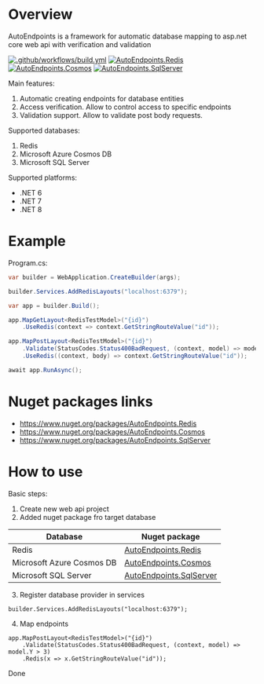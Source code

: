 # Overview

AutoEndpoints is a framework for automatic database mapping to asp.net core web api with verification and validation

[![.github/workflows/build.yml](https://github.com/Romfos/AutoEndpoints/actions/workflows/build.yml/badge.svg)](https://github.com/Romfos/AutoEndpoints/actions/workflows/build.yml)
[![AutoEndpoints.Redis](https://img.shields.io/nuget/v/AutoEndpoints.Redis?label=AutoEndpoints.Redis)](https://www.nuget.org/packages/AutoEndpoints.Redis)
[![AutoEndpoints.Cosmos](https://img.shields.io/nuget/v/AutoEndpoints.Cosmos?label=AutoEndpoints.Cosmos)](https://www.nuget.org/packages/AutoEndpoints.Cosmos)
[![AutoEndpoints.SqlServer](https://img.shields.io/nuget/v/AutoEndpoints.SqlServer?label=AutoEndpoints.SqlServer)](https://www.nuget.org/packages/AutoEndpoints.SqlServer)

Main features:
1) Automatic creating endpoints for database entities
2) Access verification. Allow to control access to specific endpoints
3) Validation support.  Allow to validate post body requests.

Supported databases:
1) Redis
2) Microsoft Azure Cosmos DB
3) Microsoft SQL Server

Supported platforms:
 - .NET 6
 - .NET 7 
 - .NET 8

# Example

Program.cs:
```csharp
var builder = WebApplication.CreateBuilder(args);

builder.Services.AddRedisLayouts("localhost:6379");

var app = builder.Build();

app.MapGetLayout<RedisTestModel>("{id}")
    .UseRedis(context => context.GetStringRouteValue("id"));

app.MapPostLayout<RedisTestModel>("{id}")
    .Validate(StatusCodes.Status400BadRequest, (context, model) => model.Y > 3)
    .UseRedis((context, body) => context.GetStringRouteValue("id"));

await app.RunAsync();
```

# Nuget packages links  
- https://www.nuget.org/packages/AutoEndpoints.Redis
- https://www.nuget.org/packages/AutoEndpoints.Cosmos
- https://www.nuget.org/packages/AutoEndpoints.SqlServer

  
# How to use
Basic steps:
1) Create new web api project
2) Added nuget package fro target database
   
| Database                  | Nuget package                                                                     |
|---------------------------|-----------------------------------------------------------------------------------|
| Redis                     | [AutoEndpoints.Redis](https://www.nuget.org/packages/AutoEndpoints.Redis)         |
| Microsoft Azure Cosmos DB | [AutoEndpoints.Cosmos](https://www.nuget.org/packages/AutoEndpoints.Cosmos)       |
| Microsoft SQL Server      | [AutoEndpoints.SqlServer](https://www.nuget.org/packages/AutoEndpoints.SqlServer) |

3) Register database provider in services
```
builder.Services.AddRedisLayouts("localhost:6379");
```
4) Map endpoints
```
app.MapPostLayout<RedisTestModel>("{id}")
    .Validate(StatusCodes.Status400BadRequest, (context, model) => model.Y > 3)
    .Redis(x => x.GetStringRouteValue("id"));
```
Done

